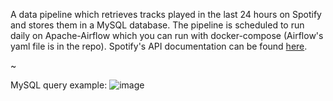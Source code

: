A data pipeline which retrieves tracks played in the last 24 hours on Spotify and stores them in a MySQL database. The pipeline is scheduled to run daily on Apache-Airflow which you can run with docker-compose (Airflow's yaml file is in the repo). Spotify's API documentation can be found [here](https://developer.spotify.com/documentation/web-api).

~

MySQL query example:
![image](https://github.com/user-attachments/assets/747d55c8-a4e7-477d-bab9-323c616d24eb)

